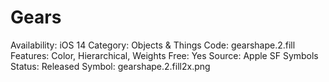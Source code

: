 # Gears

Availability: iOS 14
Category: Objects & Things
Code: gearshape.2.fill
Features: Color, Hierarchical, Weights
Free: Yes
Source: Apple SF Symbols
Status: Released
Symbol: gearshape.2.fill2x.png